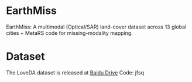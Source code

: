 # EarthMiss
EarthMiss: A multimodal (Optical/SAR) land-cover dataset across 13 global cities + MetaRS code for missing-modality mapping.
# Dataset
The LoveDA dataset is released at [Baidu Drive](https://pan.baidu.com/s/1fBf4SUMssbY-gH9qPDZyrw?pwd=jfsq) Code: jfsq

